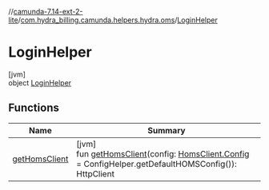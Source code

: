 //[camunda-7.14-ext-2-lite](../../../index.md)/[com.hydra_billing.camunda.helpers.hydra.oms](../index.md)/[LoginHelper](index.md)

# LoginHelper

[jvm]\
object [LoginHelper](index.md)

## Functions

| Name | Summary |
|---|---|
| [getHomsClient](get-homs-client.md) | [jvm]<br>fun [getHomsClient](get-homs-client.md)(config: [HomsClient.Config](../../com.hydra_billing.camunda.http_clients/-homs-client/-config/index.md) = ConfigHelper.getDefaultHOMSConfig()): HttpClient |
